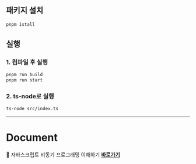 ## 패키지 설치
```bash
pnpm istall
```
## 실행
### 1. 컴파일 후 실행
```bash
pnpm run build
pnpm run start
```

### 2. ts-node로 실행
```bash
ts-node src/index.ts
```
---

# Document
🌟 자바스크립트 비동기 프로그래밍 이해하기 [**바로가기**](https://github.com/jbeat30/js-ts-study/blob/main/documents/asynchronous.md)
